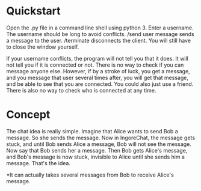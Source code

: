 # Quickstart

Open the .py file in a command line shell using python 3. Enter a username. The username should be long to avoid conflicts. /send user message sends a message to the user. /terminate disconnects the client. You will still have to close the window yourself.

If your username conflicts, the program will not tell you that it does. It will not tell you if it is connected or not. There is no way to check if you can message anyone else. However, if by a stroke of luck, you get a message, and you message that user several times after, you will get that message, and be able to see that you are connected. You could also just use a friend. There is also no way to check who is connected at any time. 

# Concept

The chat idea is really simple. Imagine that Alice wants to send Bob a message. So she sends the message. Now in IngoreChat, the message gets stuck, and until Bob sends Alice a message, Bob will not see the message. Now say that Bob sends her a message. Then Bob gets Alice's message, and Bob's message is now stuck, invisible to Alice until she sends him a message. That's the idea.

*It can actually takes several messages from Bob to receive Alice's message. 
